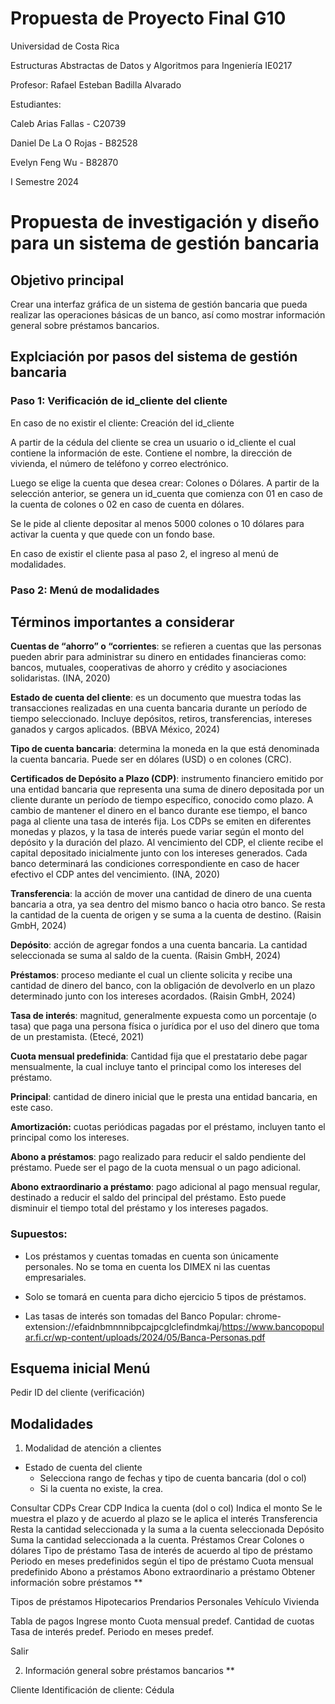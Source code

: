 # Propuesta de Proyecto Final G10

Universidad de Costa Rica

Estructuras Abstractas de Datos y Algoritmos para Ingeniería IE0217

Profesor: Rafael Esteban Badilla Alvarado

Estudiantes: 

Caleb Arias Fallas - C20739

Daniel De La O Rojas - B82528

Evelyn Feng Wu - B82870

I Semestre 2024


# Propuesta de investigación y diseño para un sistema de gestión bancaria

## Objetivo principal

Crear una interfaz gráfica de un sistema de gestión bancaria que pueda realizar las operaciones básicas de un banco, así como mostrar información general sobre préstamos bancarios.


## Explciación por pasos del sistema de gestión bancaria

### Paso 1:  Verificación de id_cliente del cliente

En caso de no existir el cliente: Creación del id_cliente

A partir de la cédula del cliente se crea un usuario o id_cliente el cual contiene la información  de este. Contiene el nombre, la dirección de vivienda, el número de teléfono y correo electrónico.

Luego se elige la cuenta que desea crear: Colones o Dólares. A partir de la selección anterior, se genera un id_cuenta que comienza con 01 en caso de la cuenta de colones o 02 en caso de cuenta en dólares.

Se le pide al cliente depositar al menos 5000 colones o 10 dólares para activar la cuenta y que quede con un fondo base.

En caso de existir el cliente pasa al paso 2, el ingreso al menú de modalidades. 

### Paso 2: Menú de modalidades





## Términos importantes a considerar

**Cuentas de “ahorro” o “corrientes**: se refieren a cuentas que las personas pueden abrir para administrar su dinero en entidades financieras como: bancos, mutuales, cooperativas de ahorro y crédito y asociaciones solidaristas. (INA, 2020)

**Estado de cuenta del cliente**: es un documento que muestra todas las transacciones realizadas en una cuenta bancaria durante un período de tiempo seleccionado. Incluye depósitos, retiros, transferencias, intereses ganados y cargos aplicados. (BBVA México, 2024)

**Tipo de cuenta bancaria**: determina la moneda en la que está denominada la cuenta bancaria. Puede ser en dólares (USD) o en colones (CRC).

**Certificados de Depósito a Plazo (CDP)**: instrumento financiero emitido por una entidad bancaria que representa una suma de dinero depositada por un cliente durante un período de tiempo específico, conocido como plazo. A cambio de mantener el dinero en el banco durante ese tiempo, el banco paga al cliente una tasa de interés fija. Los CDPs se emiten en diferentes monedas y plazos, y la tasa de interés puede variar según el monto del depósito y la duración del plazo. Al vencimiento del CDP, el cliente recibe el capital depositado inicialmente junto con los intereses generados. Cada banco determinará las condiciones correspondiente en caso de hacer efectivo el CDP antes del vencimiento. (INA, 2020)

**Transferencia**: la acción de mover una cantidad de dinero de una cuenta bancaria a otra, ya sea dentro del mismo banco o hacia otro banco. Se resta la cantidad de la cuenta de origen y se suma a la cuenta de destino. (Raisin GmbH, 2024)

**Depósito**: acción de agregar fondos a una cuenta bancaria. La cantidad seleccionada se suma al saldo de la cuenta. (Raisin GmbH, 2024)

**Préstamos**: proceso mediante el cual un cliente solicita y recibe una cantidad de dinero del banco, con la obligación de devolverlo en un plazo determinado junto con los intereses acordados. (Raisin GmbH, 2024)

**Tasa de interés**: magnitud, generalmente expuesta como un porcentaje (o tasa) que paga una persona física o jurídica por el uso del dinero que toma de un prestamista. (Etecé, 2021)

**Cuota mensual predefinida**: Cantidad fija que el prestatario debe pagar mensualmente, la cual incluye tanto el principal como los intereses del préstamo.

**Principal**: cantidad de dinero inicial que le presta una entidad bancaria, en este caso.

**Amortización:** cuotas periódicas pagadas por el préstamo, incluyen tanto el principal como los intereses.

**Abono a préstamos**: pago realizado para reducir el saldo pendiente del préstamo. Puede ser el pago de la cuota mensual o un pago adicional.

**Abono extraordinario a préstamo**: pago adicional al pago mensual regular, destinado a reducir el saldo del principal del préstamo. Esto puede disminuir el tiempo total del préstamo y los intereses pagados.





### Supuestos:
- Los préstamos y cuentas tomadas en cuenta son únicamente personales. No se toma en cuenta los DIMEX ni las cuentas empresariales.

- Solo se tomará en cuenta para dicho ejercicio 5 tipos de préstamos. 

- Las tasas de interés son tomadas del Banco Popular:
chrome-extension://efaidnbmnnnibpcajpcglclefindmkaj/https://www.bancopopular.fi.cr/wp-content/uploads/2024/05/Banca-Personas.pdf



## Esquema inicial Menú
Pedir ID del cliente (verificación)
## Modalidades
1. Modalidad de atención a clientes
- Estado de cuenta del cliente
  - Selecciona rango de fechas y tipo de cuenta bancaria (dol o col)
  - Si la cuenta no existe, la crea.
	
Consultar CDPs
Crear CDP
Indica la cuenta (dol o col)
Indica el monto 
Se le muestra el plazo y de acuerdo al plazo se le aplica el interés
Transferencia
Resta la cantidad seleccionada y la suma a la cuenta seleccionada
Depósito
Suma la cantidad seleccionada a la cuenta.
Préstamos
Crear
Colones o dólares
Tipo de préstamo
Tasa de interés de acuerdo al tipo de préstamo
Periodo en meses predefinidos según el tipo de préstamo
Cuota mensual predefinido
Abono a préstamos
Abono extraordinario a préstamo
Obtener información sobre préstamos **

Tipos de préstamos
Hipotecarios
Prendarios
Personales
Vehículo
Vivienda

Tabla de pagos
Ingrese monto
Cuota mensual predef.
Cantidad de cuotas
Tasa de interés predef.
Periodo en meses predef.

Salir

2. Información general sobre préstamos bancarios **


Cliente
Identificación de cliente: Cédula
